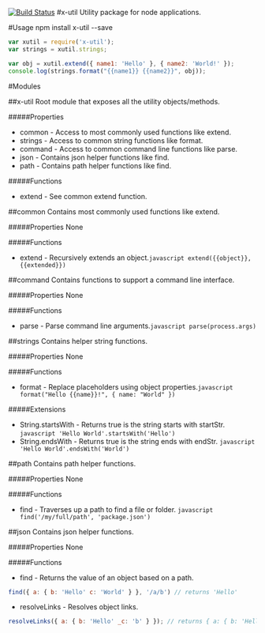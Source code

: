 [![Build Status](https://travis-ci.org/azweb76/node-x-util.png?branch=master)](https://travis-ci.org/azweb76/node-x-util)
#x-util
Utility package for node applications.

#Usage
npm install x-util --save

```javascript
var xutil = require('x-util');
var strings = xutil.strings;

var obj = xutil.extend({ name1: 'Hello' }, { name2: 'World!' });
console.log(strings.format("{{name1}} {{name2}}", obj));
```
#Modules

##x-util
Root module that exposes all the utility objects/methods.

#####Properties

- common - Access to most commonly used functions like extend.
- strings - Access to common string functions like format.
- command - Access to common command line functions like parse.
- json - Contains json helper functions like find.
- path - Contains path helper functions like find.

#####Functions
- extend - See common extend function.

##common
Contains most commonly used functions like extend.

#####Properties
None

#####Functions
- extend - Recursively extends an object.```javascript extend({{object}}, {{extended}}) ```

##command
Contains functions to support a command line interface.

#####Properties
None

#####Functions
- parse - Parse command line arguments.```javascript parse(process.args) ```

##strings
Contains helper string functions.

#####Properties
None

#####Functions
- format - Replace placeholders using object properties.```javascript format("Hello {{name}}!", { name: "World" }) ```

#####Extensions
- String.startsWith - Returns true is the string starts with startStr. ```javascript 'Hello World'.startsWith('Hello') ```
- String.endsWith - Returns true is the string ends with endStr. ```javascript 'Hello World'.endsWith('World') ```

##path
Contains path helper functions.

#####Properties
None

#####Functions
- find - Traverses up a path to find a file or folder. ```javascript find('/my/full/path', 'package.json') ```

##json
Contains json helper functions.

#####Properties
None

#####Functions
- find - Returns the value of an object based on a path.
```javascript
find({ a: { b: 'Hello' c: 'World' } }, '/a/b') // returns 'Hello'
```
- resolveLinks - Resolves object links.
```javascript
resolveLinks({ a: { b: 'Hello' _c: 'b' } }); // returns { a: { b: 'Hello', c: 'Hello' } }
```
